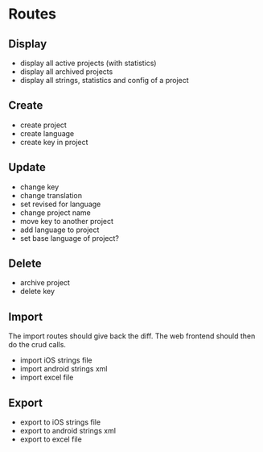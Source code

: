 # Routes

## Display

* display all active projects (with statistics)
* display all archived projects
* display all strings, statistics and config of a project

## Create

* create project
* create language
* create key in project

## Update

* change key 
* change translation
* set revised for language
* change project name
* move key to another project
* add language to project
* set base language of project?

## Delete

* archive project
* delete key

## Import

The import routes should give back the diff. The web frontend should then do the crud calls.

* import iOS strings file
* import android strings xml
* import excel file

## Export

* export to iOS strings file
* export to android strings xml
* export to excel file

